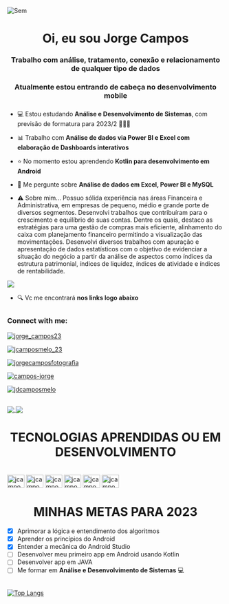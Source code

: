 ![Sem](https://user-images.githubusercontent.com/101723959/211382823-646375b5-d64d-4bff-8636-48dc699ae13f.jpg)
<h1 align="center">Oi, eu sou Jorge Campos</h1>
<h3 align="center">Trabalho com análise, tratamento, conexão e relacionamento de qualquer tipo de dados</h3>
<h3 align="center">Atualmente estou entrando de cabeça no desenvolvimento mobile</h3>

###



###

- 💻 Estou estudando **Análise e Desenvolvimento de Sistemas**, com previsão de formatura para 2023/2 🎉🎉🎉

- 📊 Trabalho com **Análise de dados via Power BI e Excel com elaboração de Dashboards interativos**

- ⭐ No momento estou aprendendo **Kotlin para desenvolvimento em Android**

- 💬 Me pergunte sobre **Análise de dados em Excel, Power BI e MySQL**


- ⚠ Sobre mim... Possuo sólida experiência nas áreas Financeira e Administrativa, em empresas de pequeno, médio e grande porte de diversos segmentos. Desenvolvi trabalhos que contribuíram para o crescimento e equilíbrio de suas contas. Dentre os quais, destaco as estratégias para uma gestão de compras mais eficiente, alinhamento do caixa com planejamento financeiro permitindo a visualização das movimentações. Desenvolvi diversos trabalhos com apuração e apresentação de dados estatísticos com o objetivo de evidenciar a situação do negócio a partir da análise de aspectos como índices da estrutura patrimonial, índices de liquidez, índices de atividade e índices de rentabilidade. 

<a href="br.qr-code-generator.com/a1/?gclid=CjwKCAiAzp6eBhByEiwA_gGq5Hbym8hjaUN_4p0PxVPB_EzP_ZMHhRbDaLd44ztzKiGuBuHF3vOiFxoCFwUQAvD_BwE&campaignid=11082198388&adgroupid=108043711905&cpid=7e7f773b-20c7-4e2f-b98e-5f408136bd9b&gclid=CjwKCAiAzp6eBhByEiwA_gGq5Hbym8hjaUN_4p0PxVPB_EzP_ZMHhRbDaLd44ztzKiGuBuHF3vOiFxoCFwUQAvD_BwE" border="0" style="cursor:default" rel="nofollow"><img src="https://chart.googleapis.com/chart?cht=qr&chl=https%3A%2F%2Fwww.linkedin.com%2Fin%2Fcampos-jorge%2F&chs=180x180&choe=UTF-8&chld=L|2"></a>

- 🔍 Vc me encontrará **nos links logo abaixo**

##

<h3 align="left">Connect with me:</h3>
<p align="left">

  <p align="left"> <a href="https://twitter.com/jorge_campos23" target="blank"><img src="https://img.shields.io/twitter/follow/jorge_campos23?logo=twitter&style=for-the-badge" alt="jorge_campos23" /></a> </p>

<p align="left"> <a href="https://instagram.com/jcamposmelo_23" target="blank"><img src="https://img.shields.io/twitter/follow/jcamposmelo_23?logo=instagram&style=for-the-badge" alt="jcamposmelo_23" /></a> </p>

<p align="left"> <a href="https://facebook.com/jorgecamposfotografia" target="blank"><img src="https://img.shields.io/twitter/follow/jorgecamposfotografia?logo=facebook&style=for-the-badge" alt="jorgecamposfotografia" /></a> </p>

<p align="left"> <a href="https://linkedin.com/in/campos-jorge" target="blank"><img src="https://img.shields.io/twitter/follow/campos-jorge?logo=linkedin&style=for-the-badge" alt="campos-jorge" /></a> </p>

<p align="left"> <a href="https://mail.google.com/campos-jorge" target="blank"><img src="https://img.shields.io/twitter/follow/jdcamposmelo@gmail.com?logo=gmail&style=for-the-badge" alt="jdcamposmelo" /></a> </p>

##

<a href="https://github.com/jcamposmelo/github-readme-stats">
  <img align="center" src="https://github-readme-stats.vercel.app/api/pin/?username=jcamposmelo&repo=github-readme-stats&theme=buefy" />
</a>

<a href="https://github.com/jcamposmelo/jcamposmelo.github.io">
  <img align="center" src="https://github-readme-stats.vercel.app/api/pin/?username=jcamposmelo&repo=jcamposmelo.github.io&theme=buefy" />
</a>

##

<h1 align="center"> TECNOLOGIAS APRENDIDAS OU EM DESENVOLVIMENTO </h1>

<div style="display: inline_block"><br>
   <img align="center" alt="jcamposmelo-MySQL" height="30" width="40" src="https://cdn.jsdelivr.net/gh/devicons/devicon/icons/mysql/mysql-original-wordmark.svg">
  <img align="center" alt="jcamposmelo-AndroidStudio" height="30" width="40" src="https://cdn.jsdelivr.net/gh/devicons/devicon/icons/androidstudio/androidstudio-original.svg">
  <img align="center" alt="jcamposmelo-Kotlin" height="30" width="40" src="https://cdn.jsdelivr.net/gh/devicons/devicon/icons/kotlin/kotlin-original.svg">
  <img align="center" alt="jcamposmelo-Java" height="30" width="40" src="https://cdn.jsdelivr.net/gh/devicons/devicon/icons/java/java-original.svg">
   <img align="center" alt="jcamposmelo-Intellij" height="30" width="40" src="https://cdn.jsdelivr.net/gh/devicons/devicon/icons/intellij/intellij-original.svg">
  <img align="center" alt="jcamposmelo-Photoshop" height="30" width="40" src="https://cdn.jsdelivr.net/gh/devicons/devicon/icons/photoshop/photoshop-plain.svg">
</div>

##


<h1 align="center"> MINHAS METAS PARA 2023 </h1>

- [x] Aprimorar a lógica e entendimento dos algoritmos
- [x] Aprender os princípios do Android
- [x] Entender a mecânica do Android Studio
- [ ] Desenvolver meu primeiro app em Android usando Kotlin
- [ ] Desenvolver app em JAVA
- [ ] Me formar em **Análise e Desenvolvimento de Sistemas** 💻

##

[![Top Langs](https://github-readme-stats.vercel.app/api/top-langs/?username=jcamposmelo&layout=compact)](https://github.com/jcamposmelo/github-readme-stats)
